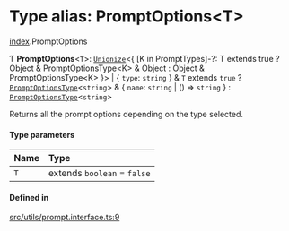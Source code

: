 # Type alias: PromptOptions<T\>

[index](../modules/index.md).PromptOptions

Ƭ **PromptOptions**<`T`\>: [`Unionize`](index.Unionize.md)<{ [K in PromptTypes]-?: T extends true ? Object & PromptOptionsType<K\> & Object : Object & PromptOptionsType<K\> }\> \| { `type`: `string` } & `T` extends `true` ? [`PromptOptionsType`](index.PromptOptionsType.md)<`string`\> & { `name`: `string` \| () => `string` } : [`PromptOptionsType`](index.PromptOptionsType.md)<`string`\>

Returns all the prompt options depending on the type selected.

#### Type parameters

| Name | Type                        |
| :--- | :-------------------------- |
| `T`  | extends `boolean` = `false` |

#### Defined in

[src/utils/prompt.interface.ts:9](https://github.com/cenk1cenk2/listr2/blob/12dcf06/src/utils/prompt.interface.ts#L9)
